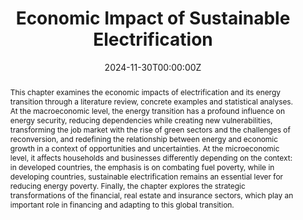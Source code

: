 ---
title: "Economic Impact of Sustainable Electrification"
authors:
- admin
editors:
  - "Thomas Walker"
  - "Moein Karami"
  - "Akram Sadati"
book_title: "Wiring the Future: Exploring Challenges and Opportunities in the Sustainable Energy Transition"
publisher: "Palgrave-Macmillan"
date: "2024-11-30T00:00:00Z"
doi: ""

# Schedule page publish date (NOT publication's date).
publishDate: "2024-11-30T00:00:00Z"

# Publication type.
# Accepts a single type but formatted as a YAML list (for Hugo requirements).
# Enter a publication type from the CSL standard.
publication_types: ["chapter"]

# Publication name and optional abbreviated publication name.
publication: 'Chapter in the book "Wiring the Future: Exploring Challenges and Opportunities in the Sustainable Energy Transition", *Palgrave-Macmillan*, edited by Thomas Walker, Moein Karami, and Akram Sadati - *Under revision*'
publication_short: 'Chapter in the book "Wiring the Future: Exploring Challenges and Opportunities in the Sustainable Energy Transition", *Palgrave-Macmillan*, edited by Thomas Walker, Moein Karami, and Akram Sadati - *Under revision*'

abstract: "This chapter examines the economic impacts of electrification and its energy transition through a literature review, concrete examples and statistical analyses. At the macroeconomic level, the energy transition has a profound influence on energy security, reducing dependencies while creating new vulnerabilities, transforming the job market with the rise of green sectors and the challenges of reconversion, and redefining the relationship between energy and economic growth in a context of opportunities and uncertainties. At the microeconomic level, it affects households and businesses differently depending on the context: in developed countries, the emphasis is on combating fuel poverty, while in developing countries, sustainable electrification remains an essential lever for reducing energy poverty. Finally, the chapter explores the strategic transformations of the financial, real estate and insurance sectors, which play an important role in financing and adapting to this global transition."

# Summary. An optional shortened abstract.
summary: "Chapter in the book *Wiring the Future: Exploring Challenges and Opportunities in the Sustainable Energy Transition*, Palgrave-Macmillan, edited by Thomas Walker, Moein Karami, and Akram Sadati - under revision."

tags:
featured: true

#links:
#- name: Custom Link
#  url: http://example.org
url_pdf: ''
url_code: ''
url_dataset: ''
url_poster: ''
url_project: ''
url_slides: ''
url_source: ''
url_video: ''

# Featured image
# To use, add an image named `featured.jpg/png` to your page's folder. 
image:
  caption: 'Image credit: Created by Microsoft Copilot'
  focal_point: ""
  preview_only: false

# Associated Projects (optional).
#   Associate this publication with one or more of your projects.
#   Simply enter your project's folder or file name without extension.
#   E.g. `internal-project` references `content/project/internal-project/index.md`.
#   Otherwise, set `projects: []`.
projects:
- internal-project

# Slides (optional).
#   Associate this publication with Markdown slides.
#   Simply enter your slide deck's filename without extension.
#   E.g. `slides: "example"` references `content/slides/example/index.md`.
#   Otherwise, set `slides: ""`.
slides: example
---